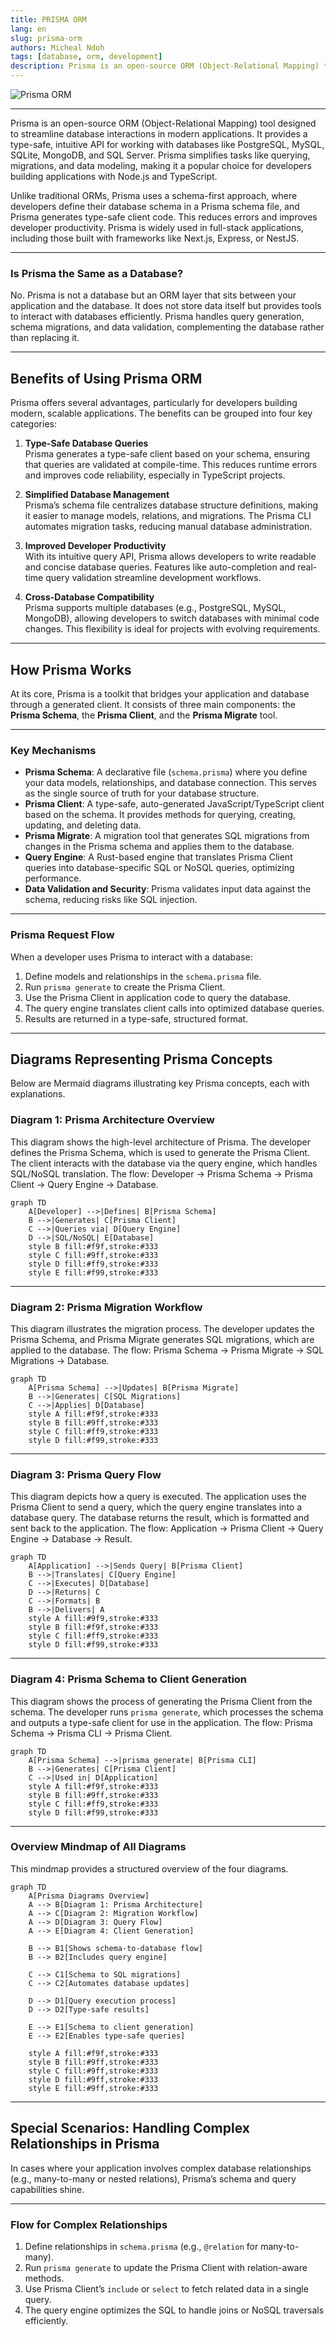 ```yaml
---
title: PRISMA ORM
lang: en
slug: prisma-orm
authors: Micheal Ndoh
tags: [database, orm, development]
description: Prisma is an open-source ORM (Object-Relational Mapping) tool that simplifies database interactions for developers by providing a type-safe, intuitive API.
---
```


![Prisma ORM](https://camo.githubusercontent.com/c40c71bc04ddc73535f5fcd4763d1d07a86fe0d0fb5e3b889c028fa42e239923/68747470733a2f2f692e696d6775722e636f6d2f5167774469654f2e706e67)

---

Prisma is an open-source ORM (Object-Relational Mapping) tool designed to streamline database interactions in modern applications. It provides a type-safe, intuitive API for working with databases like PostgreSQL, MySQL, SQLite, MongoDB, and SQL Server. Prisma simplifies tasks like querying, migrations, and data modeling, making it a popular choice for developers building applications with Node.js and TypeScript.

Unlike traditional ORMs, Prisma uses a schema-first approach, where developers define their database schema in a Prisma schema file, and Prisma generates type-safe client code. This reduces errors and improves developer productivity. Prisma is widely used in full-stack applications, including those built with frameworks like Next.js, Express, or NestJS.

---

### Is Prisma the Same as a Database?

No. Prisma is not a database but an ORM layer that sits between your application and the database. It does not store data itself but provides tools to interact with databases efficiently. Prisma handles query generation, schema migrations, and data validation, complementing the database rather than replacing it.

---

## Benefits of Using Prisma ORM

Prisma offers several advantages, particularly for developers building modern, scalable applications. The benefits can be grouped into four key categories:

1. **Type-Safe Database Queries**  
   Prisma generates a type-safe client based on your schema, ensuring that queries are validated at compile-time. This reduces runtime errors and improves code reliability, especially in TypeScript projects.

2. **Simplified Database Management**  
   Prisma’s schema file centralizes database structure definitions, making it easier to manage models, relations, and migrations. The Prisma CLI automates migration tasks, reducing manual database administration.

3. **Improved Developer Productivity**  
   With its intuitive query API, Prisma allows developers to write readable and concise database queries. Features like auto-completion and real-time query validation streamline development workflows.

4. **Cross-Database Compatibility**  
   Prisma supports multiple databases (e.g., PostgreSQL, MySQL, MongoDB), allowing developers to switch databases with minimal code changes. This flexibility is ideal for projects with evolving requirements.

---

## How Prisma Works

At its core, Prisma is a toolkit that bridges your application and database through a generated client. It consists of three main components: the **Prisma Schema**, the **Prisma Client**, and the **Prisma Migrate** tool.

---

### Key Mechanisms

- **Prisma Schema**: A declarative file (`schema.prisma`) where you define your data models, relationships, and database connection. This serves as the single source of truth for your database structure.
- **Prisma Client**: A type-safe, auto-generated JavaScript/TypeScript client based on the schema. It provides methods for querying, creating, updating, and deleting data.
- **Prisma Migrate**: A migration tool that generates SQL migrations from changes in the Prisma schema and applies them to the database.
- **Query Engine**: A Rust-based engine that translates Prisma Client queries into database-specific SQL or NoSQL queries, optimizing performance.
- **Data Validation and Security**: Prisma validates input data against the schema, reducing risks like SQL injection.

---

### Prisma Request Flow

When a developer uses Prisma to interact with a database:

1. Define models and relationships in the `schema.prisma` file.
2. Run `prisma generate` to create the Prisma Client.
3. Use the Prisma Client in application code to query the database.
4. The query engine translates client calls into optimized database queries.
5. Results are returned in a type-safe, structured format.


---

## Diagrams Representing Prisma Concepts

Below are Mermaid diagrams illustrating key Prisma concepts, each with explanations.

### Diagram 1: Prisma Architecture Overview

This diagram shows the high-level architecture of Prisma. The developer defines the Prisma Schema, which is used to generate the Prisma Client. The client interacts with the database via the query engine, which handles SQL/NoSQL translation. The flow: Developer → Prisma Schema → Prisma Client → Query Engine → Database.

```mermaid
graph TD
    A[Developer] -->|Defines| B[Prisma Schema]
    B -->|Generates| C[Prisma Client]
    C -->|Queries via| D[Query Engine]
    D -->|SQL/NoSQL| E[Database]
    style B fill:#f9f,stroke:#333
    style C fill:#9ff,stroke:#333
    style D fill:#ff9,stroke:#333
    style E fill:#f99,stroke:#333
```

---

### Diagram 2: Prisma Migration Workflow

This diagram illustrates the migration process. The developer updates the Prisma Schema, and Prisma Migrate generates SQL migrations, which are applied to the database. The flow: Prisma Schema → Prisma Migrate → SQL Migrations → Database.

```mermaid
graph TD
    A[Prisma Schema] -->|Updates| B[Prisma Migrate]
    B -->|Generates| C[SQL Migrations]
    C -->|Applies| D[Database]
    style A fill:#f9f,stroke:#333
    style B fill:#9ff,stroke:#333
    style C fill:#ff9,stroke:#333
    style D fill:#f99,stroke:#333
```

---

### Diagram 3: Prisma Query Flow

This diagram depicts how a query is executed. The application uses the Prisma Client to send a query, which the query engine translates into a database query. The database returns the result, which is formatted and sent back to the application. The flow: Application → Prisma Client → Query Engine → Database → Result.

```mermaid
graph TD
    A[Application] -->|Sends Query| B[Prisma Client]
    B -->|Translates| C[Query Engine]
    C -->|Executes| D[Database]
    D -->|Returns| C
    C -->|Formats| B
    B -->|Delivers| A
    style A fill:#9f9,stroke:#333
    style B fill:#f9f,stroke:#333
    style C fill:#ff9,stroke:#333
    style D fill:#f99,stroke:#333
```

---

### Diagram 4: Prisma Schema to Client Generation

This diagram shows the process of generating the Prisma Client from the schema. The developer runs `prisma generate`, which processes the schema and outputs a type-safe client for use in the application. The flow: Prisma Schema → Prisma CLI → Prisma Client.

```mermaid
graph TD
    A[Prisma Schema] -->|prisma generate| B[Prisma CLI]
    B -->|Generates| C[Prisma Client]
    C -->|Used in| D[Application]
    style A fill:#f9f,stroke:#333
    style B fill:#9ff,stroke:#333
    style C fill:#ff9,stroke:#333
    style D fill:#f99,stroke:#333
```

---

### Overview Mindmap of All Diagrams

This mindmap provides a structured overview of the four diagrams.

```mermaid
graph TD
    A[Prisma Diagrams Overview]
    A --> B[Diagram 1: Prisma Architecture]
    A --> C[Diagram 2: Migration Workflow]
    A --> D[Diagram 3: Query Flow]
    A --> E[Diagram 4: Client Generation]
    
    B --> B1[Shows schema-to-database flow]
    B --> B2[Includes query engine]
    
    C --> C1[Schema to SQL migrations]
    C --> C2[Automates database updates]
    
    D --> D1[Query execution process]
    D --> D2[Type-safe results]
    
    E --> E1[Schema to client generation]
    E --> E2[Enables type-safe queries]
    
    style A fill:#f9f,stroke:#333
    style B fill:#9ff,stroke:#333
    style C fill:#9ff,stroke:#333
    style D fill:#9ff,stroke:#333
    style E fill:#9ff,stroke:#333
```

---

## Special Scenarios: Handling Complex Relationships in Prisma

In cases where your application involves complex database relationships (e.g., many-to-many or nested relations), Prisma’s schema and query capabilities shine.

---

### Flow for Complex Relationships

1. Define relationships in `schema.prisma` (e.g., `@relation` for many-to-many).
2. Run `prisma generate` to update the Prisma Client with relation-aware methods.
3. Use Prisma Client’s `include` or `select` to fetch related data in a single query.
4. The query engine optimizes the SQL to handle joins or NoSQL traversals efficiently.
